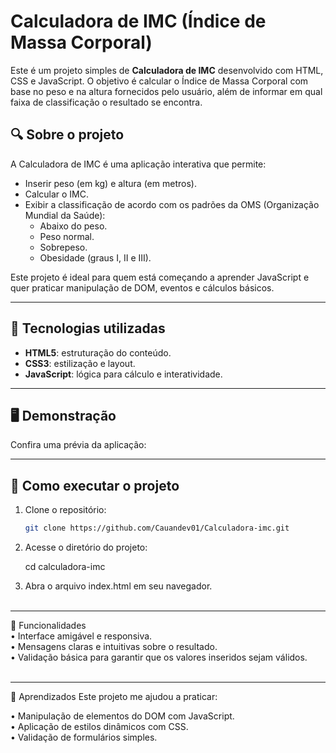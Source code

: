 # Calculadora de IMC (Índice de Massa Corporal)

Este é um projeto simples de **Calculadora de IMC** desenvolvido com HTML, CSS e JavaScript. O objetivo é calcular o Índice de Massa Corporal com base no peso e na altura fornecidos pelo usuário, além de informar em qual faixa de classificação o resultado se encontra.

## 🔍 Sobre o projeto

A Calculadora de IMC é uma aplicação interativa que permite:
- Inserir peso (em kg) e altura (em metros).
- Calcular o IMC.
- Exibir a classificação de acordo com os padrões da OMS (Organização Mundial da Saúde):
  - Abaixo do peso.
  - Peso normal.
  - Sobrepeso.
  - Obesidade (graus I, II e III).

Este projeto é ideal para quem está começando a aprender JavaScript e quer praticar manipulação de DOM, eventos e cálculos básicos.

---

## 🚀 Tecnologias utilizadas

- **HTML5**: estruturação do conteúdo.
- **CSS3**: estilização e layout.
- **JavaScript**: lógica para cálculo e interatividade.

---

## 🖥️ Demonstração

Confira uma prévia da aplicação:


  


---

## 📂 Como executar o projeto

1. Clone o repositório:
   ```bash
   git clone https://github.com/Cauandev01/Calculadora-imc.git

2.  Acesse o diretório do projeto:

    cd calculadora-imc<Br>

3.  Abra o arquivo index.html em seu navegador.<br><br>
---

📝 Funcionalidades<br>
• Interface amigável e responsiva.<Br>
• Mensagens claras e intuitivas sobre o resultado.<br>
• Validação básica para garantir que os valores inseridos sejam válidos.<Br><br>

---

🌟 Aprendizados
Este projeto me ajudou a praticar:

• Manipulação de elementos do DOM com JavaScript.<br>
• Aplicação de estilos dinâmicos com CSS.<br>
• Validação de formulários simples.<Br><Br>



